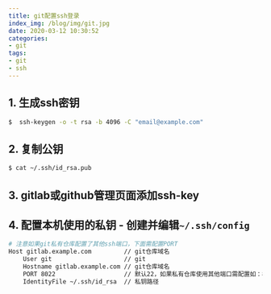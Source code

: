 ```yaml
---
title: git配置ssh登录
index_img: /blog/img/git.jpg
date: 2020-03-12 10:30:52
categories: 
- git
tags:
- git
- ssh
---
```


## 1. 生成ssh密钥

```bash
$  ssh-keygen -o -t rsa -b 4096 -C "email@example.com"
```

## 2. 复制公钥

```bash
$ cat ~/.ssh/id_rsa.pub
```

## 3. gitlab或github管理页面添加ssh-key
## 4. 配置本机使用的私钥 - 创建并编辑`~/.ssh/config`

```bash
# 注意如果git私有仓库配置了其他ssh端口，下面需配置PORT
Host gitlab.example.com         // git仓库域名
	User git                    // git
	Hostname gitlab.example.com // git仓库域名
	PORT 8022                   // 默认22，如果私有仓库使用其他端口需配置如：8022
	IdentityFile ~/.ssh/id_rsa  // 私钥路径
```

